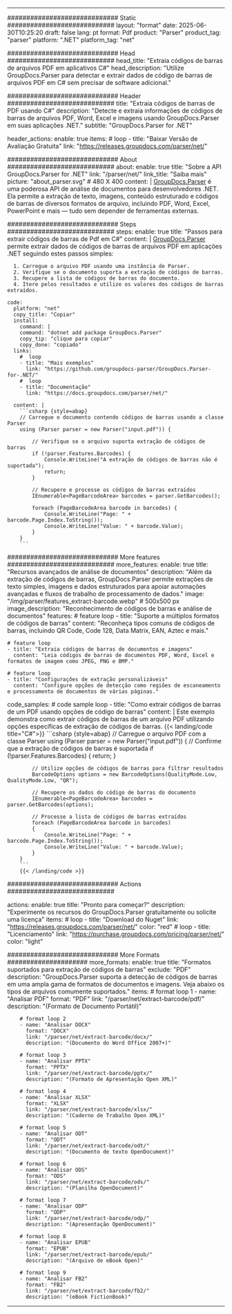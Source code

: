 


---
############################# Static ############################
layout: "format"
date:  2025-06-30T10:25:20
draft: false
lang: pt
format: Pdf
product: "Parser"
product_tag: "parser"
platform: ".NET"
platform_tag: "net"

############################# Head ############################
head_title: "Extraia códigos de barras de arquivos PDF em aplicativos C#"
head_description: "Utilize GroupDocs.Parser para detectar e extrair dados de código de barras de arquivos PDF em C# sem precisar de software adicional."

############################# Header ############################
title: "Extraia códigos de barras de PDF usando C#" 
description: "Detecte e extraia informações de códigos de barras de arquivos PDF, Word, Excel e imagens usando GroupDocs.Parser em suas aplicações .NET."
subtitle: "GroupDocs.Parser for .NET" 

header_actions:
  enable: true
  items:
    #  loop
    - title: "Baixar Versão de Avaliação Gratuita"
      link: "https://releases.groupdocs.com/parser/net/"
      
############################# About ############################
about:
    enable: true
    title: "Sobre a API GroupDocs.Parser for .NET"
    link: "/parser/net/"
    link_title: "Saiba mais"
    picture: "about_parser.svg" # 480 X 400
    content: |
       [GroupDocs.Parser](/parser/net/) é uma poderosa API de análise de documentos para desenvolvedores .NET. Ela permite a extração de texto, imagens, conteúdo estruturado e códigos de barras de diversos formatos de arquivo, incluindo PDF, Word, Excel, PowerPoint e mais — tudo sem depender de ferramentas externas.

############################# Steps ############################
steps:
    enable: true
    title: "Passos para extrair códigos de barras de Pdf em C#"
    content: |
      [GroupDocs.Parser](/parser/net/) permite extrair dados de códigos de barras de arquivos PDF em aplicações .NET seguindo estes passos simples:
      
      1. Carregue o arquivo PDF usando uma instância de Parser.
      2. Verifique se o documento suporta a extração de códigos de barras.
      3. Recupere a lista de códigos de barras do documento.
      4. Itere pelos resultados e utilize os valores dos códigos de barras extraídos.
   
    code:
      platform: "net"
      copy_title: "Copiar"
      install:
        command: |
        command: "dotnet add package GroupDocs.Parser"
        copy_tip: "clique para copiar"
        copy_done: "copiado"
      links:
        #  loop
        - title: "Mais exemplos"
          link: "https://github.com/groupdocs-parser/GroupDocs.Parser-for-.NET/"
        #  loop
        - title: "Documentação"
          link: "https://docs.groupdocs.com/parser/net/"
          
      content: |
        ```csharp {style=abap}
        // Carregue o documento contendo códigos de barras usando a classe Parser
        using (Parser parser = new Parser("input.pdf")) {

            // Verifique se o arquivo suporta extração de códigos de barras
            if (!parser.Features.Barcodes) {
                Console.WriteLine("A extração de códigos de barras não é suportada");
                return;
            }

            // Recupere e processe os códigos de barras extraídos
            IEnumerable<PageBarcodeArea> barcodes = parser.GetBarcodes();

            foreach (PageBarcodeArea barcode in barcodes) {
                Console.WriteLine("Page: " + barcode.Page.Index.ToString());
                Console.WriteLine("Value: " + barcode.Value);
            }
        }
        ```  

############################# More features ############################
more_features:
  enable: true
  title: "Recursos avançados de análise de documentos"
  description: "Além da extração de códigos de barras, GroupDocs.Parser permite extrações de texto simples, imagens e dados estruturados para apoiar automações avançadas e fluxos de trabalho de processamento de dados."
  image: "/img/parser/features_extract-barcode.webp" # 500x500 px
  image_description: "Reconhecimento de códigos de barras e análise de documentos"
  features:
    # feature loop
    - title: "Suporte a múltiplos formatos de códigos de barras"
      content: "Reconheça tipos comuns de códigos de barras, incluindo QR Code, Code 128, Data Matrix, EAN, Aztec e mais."

    # feature loop
    - title: "Extraia códigos de barras de documentos e imagens"
      content: "Leia códigos de barras de documentos PDF, Word, Excel e formatos de imagem como JPEG, PNG e BMP."

    # feature loop
    - title: "Configurações de extração personalizáveis"
      content: "Configure opções de detecção como regiões de escaneamento e processamento de documentos de várias páginas."
      
  code_samples:
    # code sample loop
    - title: "Como extrair códigos de barras de um PDF usando opções de código de barras"
      content: |
        Este exemplo demonstra como extrair códigos de barras de um arquivo PDF utilizando opções específicas de extração de códigos de barras.
        {{< landing/code title="C#">}}
        ```csharp {style=abap}
        //  Carregue o arquivo PDF com a classe Parser
        using (Parser parser = new Parser("input.pdf"))
        {
            // Confirme que a extração de códigos de barras é suportada
            if (!parser.Features.Barcodes)
            {
                return;
            }

            // Utilize opções de códigos de barras para filtrar resultados
            BarcodeOptions options = new BarcodeOptions(QualityMode.Low, QualityMode.Low, "QR");

            // Recupere os dados do código de barras do documento
            IEnumerable<PageBarcodeArea> barcodes = parser.GetBarcodes(options);

            // Processe a lista de códigos de barras extraídos
            foreach (PageBarcodeArea barcode in barcodes)
            {
                Console.WriteLine("Page: " + barcode.Page.Index.ToString());
                Console.WriteLine("Value: " + barcode.Value);
            }
        }
        ```
        {{< /landing/code >}}


############################# Actions ############################

actions:
  enable: true
  title: "Pronto para começar?"
  description: "Experimente os recursos do GroupDocs.Parser gratuitamente ou solicite uma licença"
  items:
    #  loop
    - title: "Download do Nuget"
      link: "https://releases.groupdocs.com/parser/net/"
      color: "red"
        #  loop
    - title: "Licenciamento"
      link: "https://purchase.groupdocs.com/pricing/parser/net/"
      color: "light"


############################# More Formats #####################
more_formats:
    enable: true
    title: "Formatos suportados para extração de códigos de barras"
    exclude: "PDF"
    description: "GroupDocs.Parser suporta a detecção de códigos de barras em uma ampla gama de formatos de documentos e imagens. Veja abaixo os tipos de arquivos comumente suportados."
    items: 
        # format loop 1
        - name: "Analisar PDF"
          format: "PDF"
          link: "/parser/net/extract-barcode/pdf/"
          description: "(Formato de Documento Portátil)"
          
        # format loop 2
        - name: "Analisar DOCX"
          format: "DOCX"
          link: "/parser/net/extract-barcode/docx/"
          description: "(Documento do Word Office 2007+)"
          
        # format loop 3
        - name: "Analisar PPTX"
          format: "PPTX"
          link: "/parser/net/extract-barcode/pptx/"
          description: "(Formato de Apresentação Open XML)"
          
        # format loop 4
        - name: "Analisar XLSX"
          format: "XLSX"
          link: "/parser/net/extract-barcode/xlsx/"
          description: "(Caderno de Trabalho Open XML)"
          
        # format loop 5
        - name: "Analisar ODT"
          format: "ODT"
          link: "/parser/net/extract-barcode/odt/"
          description: "(Documento de texto OpenDocument)"
          
        # format loop 6
        - name: "Analisar ODS"
          format: "ODS"
          link: "/parser/net/extract-barcode/ods/"
          description: "(Planilha OpenDocument)"
          
        # format loop 7
        - name: "Analisar ODP"
          format: "ODP"
          link: "/parser/net/extract-barcode/odp/"
          description: "(Apresentação OpenDocument)"
          
        # format loop 8
        - name: "Analisar EPUB"
          format: "EPUB"
          link: "/parser/net/extract-barcode/epub/"
          description: "(Arquivo de eBook Open)"
          
        # format loop 9
        - name: "Analisar FB2"
          format: "FB2"
          link: "/parser/net/extract-barcode/fb2/"
          description: "(eBook FictionBook)"
         
          

---